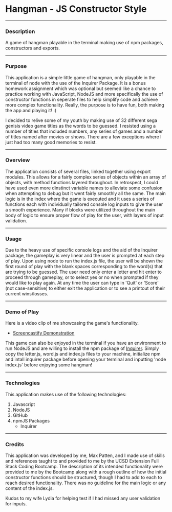 # Hangman - JS Constructor Style

---

### Description
A game of hangman playable in the terminal making use of npm packages, constructors and exports.

---

### Purpose 
This application is a simple little game of hangman, only playable in the terminal of node with the use of the Inquirer Package. It is a bonus homework assignment which was optional but seemed like a chance to practice working with JavaScript, NodeJS and more specifically the use of constructor functions in seperate files to help simplify code and achieve more complex functionality. Really, the purpose is to have fun, both making the app and playing it! :)

I decided to relive some of my youth by making use of 32 different sega genisis video game titles as the words to be guessed. I resisted using a number of titles that included numbers, any series of games and a number of titles named after movies or shows. There are a few exceptions where I just had too many good memories to resist.

--- 

### Overview

The application consists of several files, linked together using export modules. This allows for a fairly complex series of objects within an array of objects, with method functions layered throughout. In retrospect, I could have used even more dinstinct variable names to alleviate some confusion when attempting to debug but it went fairly smoothly all the same. The main logic is in the index where the game is executed and it uses a series of functions each with individually tailored console log inputs to give the user a smooth experience. Many if blocks were utilized throughout the main body of logic to ensure proper flow of play for the user, with layers of input validation.

---

### Usage

Due to the heavy use of specific console logs and the aid of the Inquirer package, the gameplay is very linear and the user is prompted at each step of play. Upon using node to run the index.js file, the user will be shown the first round of play with the blank spaces corresponding to the word(s) that are trying to be guessed. The user need only enter a letter and hit enter to proceed through gameplay, or to select yes or no when prompted if they would like to play again. At any time the user can type in 'Quit' or 'Score' (not case-sensitive) to either exit the application or to see a printout of their current wins/losses.

--- 

### Demo of Play

Here is a video clip of me showcasing the game's functionality. 
 * [Screencastify Demonstration](https://drive.google.com/file/d/1571RUkvkvaQotlRypb63Ld3KZH7zmkbD/view)

This game can also be enjoyed in the terminal if you have an environment to run NodeJS and are willing to install the npm package of [Inquirer](https://www.npmjs.com/package/inquirer). Simply copy the letter.js, word.js and index.js files to your machine, initialize npm and intall inquirer package before opening your terminal and inputting 'node index.js' before enjoying some hangman!

---

### Technologies
This application makes use of the following technologies:

1. Javascript
2. NodeJS
3. GitHub
4. npmJS Packages
    * Inquirer

---

### Credits
This application was developed by me, Max Patten, and I made use of skills and references taught to and provided to me by the UCSD Extension Full Stack Coding Bootcamp. The description of its intended functionality were provided to me by the Bootcamp along with a rough outline of how the initial constructor functions should be structured, though I had to add to each to reach desired functionality. There was no guideline for the main logic or any content of the index.js.

Kudos to my wife Lydia for helping test if I had missed any user validation for inputs.